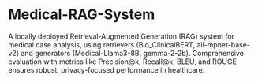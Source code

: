 # Medical-RAG-System
A locally deployed Retrieval-Augmented Generation (RAG) system for medical case analysis, using retrievers (Bio_ClinicalBERT, all-mpnet-base-v2) and generators (Medical-Llama3-8B, gemma-2-2b). Comprehensive evaluation with metrics like Precision@k, Recall@k, BLEU, and ROUGE ensures robust, privacy-focused performance in healthcare.
